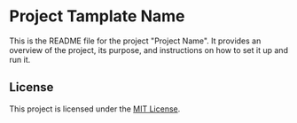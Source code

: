 # Project Tamplate Name

This is the README file for the project "Project Name". It provides an overview of the project, its purpose, and instructions on how to set it up and run it.

## License

This project is licensed under the [MIT License](LICENSE).

